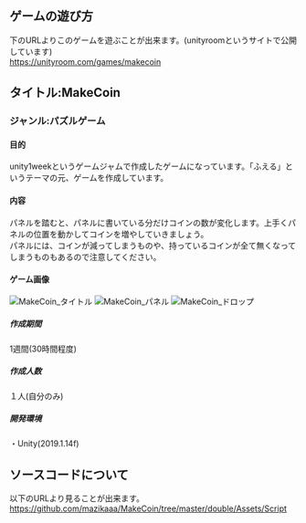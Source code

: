 
## ゲームの遊び方
下のURLよりこのゲームを遊ぶことが出来ます。(unityroomというサイトで公開しています)  
https://unityroom.com/games/makecoin

## タイトル:MakeCoin
### ジャンル:パズルゲーム

#### 目的
unity1weekというゲームジャムで作成したゲームになっています。「ふえる」というテーマの元、ゲームを作成しています。

#### 内容
パネルを踏むと、パネルに書いている分だけコインの数が変化します。上手くパネルの位置を動かしてコインを増やしていきましょう。  
パネルには、コインが減ってしまうものや、持っているコインが全て無くなってしまうものもあるので注意してください。

#### ゲーム画像  
![MakeCoin_タイトル](https://user-images.githubusercontent.com/45326553/106385485-ec818700-6413-11eb-9b29-903a964c8309.png)
![MakeCoin_パネル](https://user-images.githubusercontent.com/45326553/106385486-ed1a1d80-6413-11eb-9c1c-925ff3c1b15b.png)
![MakeCoin_ドロップ](https://user-images.githubusercontent.com/45326553/106385487-edb2b400-6413-11eb-9362-84a754f05c1a.png)
 
 ##### 作成期間
 1週間(30時間程度)  
 
 ##### 作成人数
 １人(自分のみ)  
 
 ##### 開発環境
  ・Unity(2019.1.14f)   



## ソースコードについて
以下のURLより見ることが出来ます。  
https://github.com/mazikaaa/MakeCoin/tree/master/double/Assets/Script
